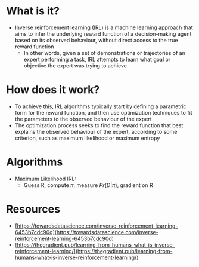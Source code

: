# What is it?

- Inverse reinforcement learning (IRL) is a machine learning approach that aims to infer the underlying reward function of a decision-making agent based on its observed behaviour, without direct access to the true reward function
    - In other words, given a set of demonstrations or trajectories of an expert performing a task, IRL attempts to learn what goal or objective the expert was trying to achieve

# How does it work?

- To achieve this, IRL algorithms typically start by defining a parametric form for the reward function, and then use optimization techniques to fit the parameters to the observed behaviour of the expert
- The optimization process seeks to find the reward function that best explains the observed behaviour of the expert, according to some criterion, such as maximum likelihood or maximum entropy

# Algorithms

- Maximum Likelihood IRL:
    - Guess R, compute $\pi$, measure $Pr(D|\pi)$, gradient on R

# Resources

- [https://towardsdatascience.com/inverse-reinforcement-learning-6453b7cdc90d](https://towardsdatascience.com/inverse-reinforcement-learning-6453b7cdc90d)
- [https://thegradient.pub/learning-from-humans-what-is-inverse-reinforcement-learning/](https://thegradient.pub/learning-from-humans-what-is-inverse-reinforcement-learning/)